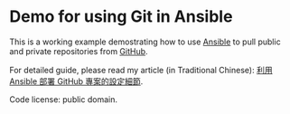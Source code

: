 Demo for using Git in Ansible
===

This is a working example demostrating how to use [Ansible](https://github.com/ansible/ansible) to pull public and private repositories from [GitHub](https://github.com/).

For detailed guide, please read my article (in Traditional Chinese): [利用 Ansible 部署 GitHub 專案的設定細節](http://www.codedata.com.tw/social-coding/ansible-github/).


Code license: public domain.
